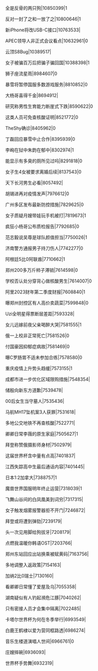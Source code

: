 全是反骨的两只狗|10850399|1

反对一封了之和一放了之|10800646|1

新iPhone将改USB-C接口|10763533|

APEC领导人非正式会议看点|10632961|0

云顶S8Bug|10389517|

女子被骗百万后把骗子骗回国|10388398|1

狮子座流星雨|8984607|0

暴雪将暂停国服多数游戏服务|8810852|0

大杨哥喜得千金|8694912|

研究称男性生育能力断崖式下跌|8590622|0

这类人员可免查核酸证明|8521772|0

TheShy确诊|8405962|0

丁磊回应暴雪中止合作|8395939|0

李峋在狱中朱韵在郁中|8302974|1

能显示有多臭的厕所见过吗|8291818|0

女子生4女被要求离婚后续|8137543|0

天下长河男生必看|8057492|

胡锡进再对疫情发声|7976612|0

广州多区发布最新防控措施|7829625|0

女子质疑月嫂带娃玩手机被打|7819673|1

疯狂小杨哥公布质检报告|7792685|0

范志毅说吴尊是球队颜值担当|7750026|1

济南警方通报男子持刀伤人|7742277|0

阿根廷5比0阿联酋|7710662|1

郑州200多万斤柿子滞销|7614598|0

学校否认处分穿背心做核酸男生|7614007|0

阿里2023财年第二季度财报|7608840|1

曝郑州封控区有人高价卖蔬菜|7599848|0

Uzi全明星得票断层差距|7593328|

女儿远嫁前夜父亲喝醉大哭|7581555|1

俄一上校非正常死亡|7581526|0

付国豪因抑郁症病故|7581469|0

曝C罗肠胃不适未参加合练|7578580|0

重庆疫情上升势头趋缓|7573155|1

成都市进一步优化区域限购措施|7548354|

储殷向新东方道歉|7539478|

00后女生当守墓人|7535436|

马航MH17坠机案3人获罪|7531618|

多地公交地铁不再查核酸|7522771|

卿卿日常李薇的原生家庭|7505627|1

拜登称赞俄摄影师身材|7502979|

这届世界杯含中量有点高|7401837|

江西失踪高中生最后通话内容|7401445|

日本1:2加拿大|7388757|1

魔兽世界国服明年终止运营|7318039|1

飞舞山谷间的白凤凰美到词穷|7317315|

女子触发烟雾报警器拒不开门|7246872|

拜登或将遭到弹劾|7239179|

头一次见用脚给狗拔牙|7208179|

点燃我温暖你韩语OST|7203766|

郑州东站回应出站换乘被赋黄码|7163756|

多地调整入返政策|7154163|

加纳2比0瑞士|7130160|

看卿卿日常懂了爱屋及乌|7055358|

湖南疑似有人钓起濒危江豚|7040262|

只有密接人员才会集中隔离|7022485|

卡塔尔世界杯为何在冬季举行|6993549|

白鹿王鹤棣以爱为营同框路透|6986274|

音乐生楼道演唱人世间|6966761|0

庄嫂摔碗|6936093|

世界杯手势舞|6932319|

